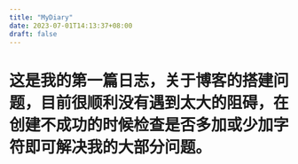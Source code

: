 ```yaml
---
title: "MyDiary"
date: 2023-07-01T14:13:37+08:00
draft: false
---
```


# 这是我的第一篇日志，关于博客的搭建问题，目前很顺利没有遇到太大的阻碍，在创建不成功的时候检查是否多加或少加字符即可解决我的大部分问题。

